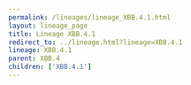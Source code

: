 ```yaml
---
permalink: /lineages/lineage_XBB.4.1.html
layout: lineage_page
title: Lineage XBB.4.1
redirect_to: ../lineage.html?lineage=XBB.4.1
lineage: XBB.4.1
parent: XBB.4
children: ['XBB.4.1']
---
```

